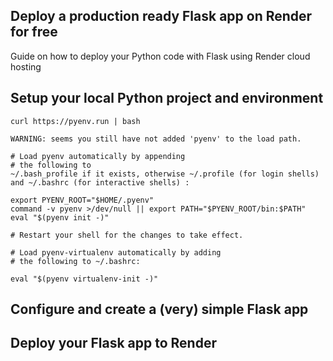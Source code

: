 ## Deploy a production ready Flask app on Render for free

Guide on how to deploy your Python code with Flask using Render cloud hosting

## Setup your local Python project and environment

```shell
curl https://pyenv.run | bash
```

```shell
WARNING: seems you still have not added 'pyenv' to the load path.

# Load pyenv automatically by appending
# the following to 
~/.bash_profile if it exists, otherwise ~/.profile (for login shells)
and ~/.bashrc (for interactive shells) :

export PYENV_ROOT="$HOME/.pyenv"
command -v pyenv >/dev/null || export PATH="$PYENV_ROOT/bin:$PATH"
eval "$(pyenv init -)"

# Restart your shell for the changes to take effect.

# Load pyenv-virtualenv automatically by adding
# the following to ~/.bashrc:

eval "$(pyenv virtualenv-init -)"
```

## Configure and create a (very) simple Flask app

## Deploy your Flask app to Render



